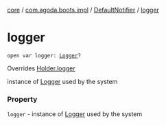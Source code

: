 [core](../../index.md) / [com.agoda.boots.impl](../index.md) / [DefaultNotifier](index.md) / [logger](./logger.md)

# logger

`open var logger: `[`Logger`](../../com.agoda.boots/-logger/index.md)`?`

Overrides [Holder.logger](../../com.agoda.boots/-holder/logger.md)

instance of [Logger](../../com.agoda.boots/-logger/index.md) used by the system

### Property

`logger` - instance of [Logger](../../com.agoda.boots/-logger/index.md) used by the system